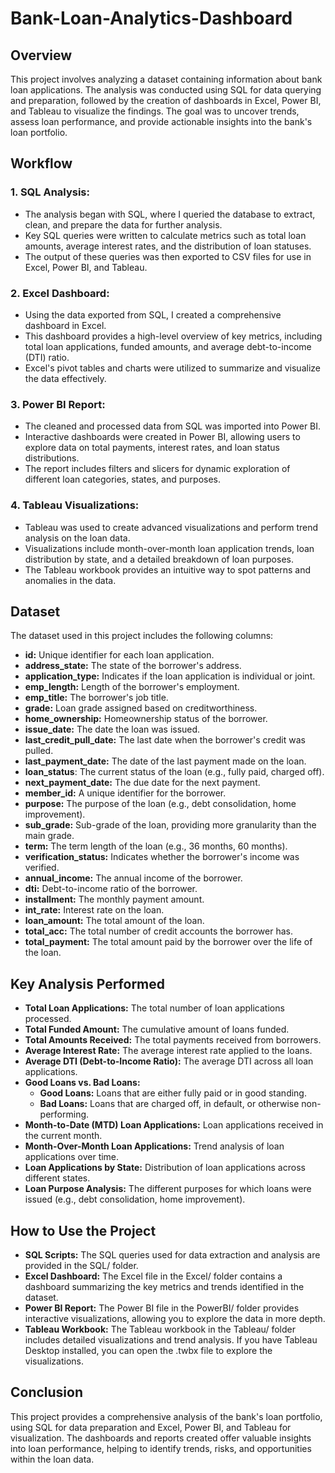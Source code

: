 # Bank-Loan-Analytics-Dashboard

## Overview
This project involves analyzing a dataset containing information about bank loan applications. The analysis was conducted using SQL for data querying and preparation, followed by the creation of dashboards in Excel, Power BI, and Tableau to visualize the findings. The goal was to uncover trends, assess loan performance, and provide actionable insights into the bank's loan portfolio.

## Workflow
### 1. SQL Analysis:
- The analysis began with SQL, where I queried the database to extract, clean, and prepare the data for further analysis.
- Key SQL queries were written to calculate metrics such as total loan amounts, average interest rates, and the distribution of loan statuses.
- The output of these queries was then exported to CSV files for use in Excel, Power BI, and Tableau.
  
### 2. Excel Dashboard:
- Using the data exported from SQL, I created a comprehensive dashboard in Excel.
- This dashboard provides a high-level overview of key metrics, including total loan applications, funded amounts, and average debt-to-income (DTI) ratio.
- Excel's pivot tables and charts were utilized to summarize and visualize the data effectively.
  
### 3. Power BI Report:
- The cleaned and processed data from SQL was imported into Power BI.
- Interactive dashboards were created in Power BI, allowing users to explore data on total payments, interest rates, and loan status distributions.
- The report includes filters and slicers for dynamic exploration of different loan categories, states, and purposes.
  
### 4. Tableau Visualizations:
- Tableau was used to create advanced visualizations and perform trend analysis on the loan data.
- Visualizations include month-over-month loan application trends, loan distribution by state, and a detailed breakdown of loan purposes.
- The Tableau workbook provides an intuitive way to spot patterns and anomalies in the data.
  
## Dataset
The dataset used in this project includes the following columns:

- **id:** Unique identifier for each loan application.
- **address_state:** The state of the borrower's address.
- **application_type:** Indicates if the loan application is individual or joint.
- **emp_length:** Length of the borrower's employment.
- **emp_title:** The borrower's job title.
- **grade:** Loan grade assigned based on creditworthiness.
- **home_ownership:** Homeownership status of the borrower.
- **issue_date:** The date the loan was issued.
- **last_credit_pull_date:** The last date when the borrower's credit was pulled.
- **last_payment_date:** The date of the last payment made on the loan.
- **loan_status**: The current status of the loan (e.g., fully paid, charged off).
- **next_payment_date:** The due date for the next payment.
- **member_id:** A unique identifier for the borrower.
- **purpose:** The purpose of the loan (e.g., debt consolidation, home improvement).
- **sub_grade:** Sub-grade of the loan, providing more granularity than the main grade.
- **term:** The term length of the loan (e.g., 36 months, 60 months).
- **verification_status:** Indicates whether the borrower's income was verified.
- **annual_income:** The annual income of the borrower.
- **dti:** Debt-to-income ratio of the borrower.
- **installment:** The monthly payment amount.
- **int_rate:** Interest rate on the loan.
- **loan_amount:** The total amount of the loan.
- **total_acc:** The total number of credit accounts the borrower has.
- **total_payment:** The total amount paid by the borrower over the life of the loan.

## Key Analysis Performed
- **Total Loan Applications:** The total number of loan applications processed.
- **Total Funded Amount:** The cumulative amount of loans funded.
- **Total Amounts Received:** The total payments received from borrowers.
- **Average Interest Rate:** The average interest rate applied to the loans.
- **Average DTI (Debt-to-Income Ratio):** The average DTI across all loan applications.
- **Good Loans vs. Bad Loans:**
    - **Good Loans:** Loans that are either fully paid or in good standing.
    - **Bad Loans:** Loans that are charged off, in default, or otherwise non-performing.
- **Month-to-Date (MTD) Loan Applications:** Loan applications received in the current month.
- **Month-Over-Month Loan Applications:** Trend analysis of loan applications over time.
- **Loan Applications by State:** Distribution of loan applications across different states.
- **Loan Purpose Analysis:** The different purposes for which loans were issued (e.g., debt consolidation, home improvement).
  
## How to Use the Project
- **SQL Scripts:** The SQL queries used for data extraction and analysis are provided in the SQL/ folder.
- **Excel Dashboard:** The Excel file in the Excel/ folder contains a dashboard summarizing the key metrics and trends identified in the dataset.
- **Power BI Report:** The Power BI file in the PowerBI/ folder provides interactive visualizations, allowing you to explore the data in more depth.
- **Tableau Workbook:** The Tableau workbook in the Tableau/ folder includes detailed visualizations and trend analysis. If you have Tableau Desktop installed, you can open the .twbx file to explore the visualizations.
  
## Conclusion
This project provides a comprehensive analysis of the bank's loan portfolio, using SQL for data preparation and Excel, Power BI, and Tableau for visualization. The dashboards and reports created offer valuable insights into loan performance, helping to identify trends, risks, and opportunities within the loan data.
